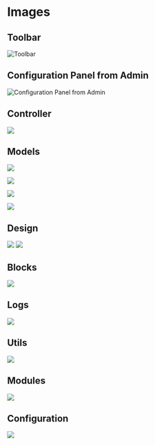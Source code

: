 # Images

## Toolbar
![Toolbar](images/toolbar.png)

## Configuration Panel from Admin
![Configuration Panel from Admin](images/admin_configuration.png)

## Controller
![](images/controller.png)

## Models
![](images/models_models.png)

![](images/models_queries.png)

![](images/models_sql_select.png)

![](images/models_sql_explain.png)

## Design
![](images/design.png)
![](images/design_layout_handle.png)

## Blocks
![](images/blocks.png)

## Logs
![](images/logs.png)

## Utils
![](images/utils.png)

## Modules
![](images/modules.png)

## Configuration
![](images/configuration_search.png)
